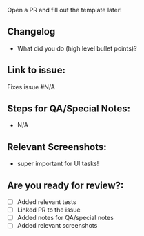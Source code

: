 Open a PR and fill out the template later!


## Changelog
- What did you do (high level bullet points)?


## Link to issue:  
Fixes issue #N/A


## Steps for QA/Special Notes:
- N/A

## Relevant Screenshots: 
- super important for UI tasks!


## Are you ready for review?:

- [ ] Added relevant tests
- [ ] Linked PR to the issue
- [ ] Added notes for QA/special notes
- [ ] Added relevant screenshots
